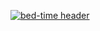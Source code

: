 [![bed-time header](https://github.com/bed-time/bed-time/raw/master/banner.gif)](https://bed-time.github.io)
